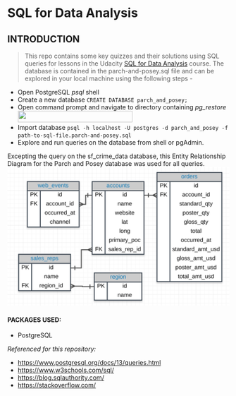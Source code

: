 # SQL for Data Analysis

## INTRODUCTION

> This repo contains some key quizzes and their solutions using SQL queries for
lessons in the Udacity [SQL for Data Analysis](https://classroom.udacity.com/courses/ud198) course. The database is contained in the parch-and-posey.sql file and can be explored in your local machine using the following steps -
- Open PostgreSQL _psql_ shell
- Create a new database `CREATE DATABASE parch_and_posey;`
- Open command prompt and navigate to directory containing _pg_restore_ <img src="psql.png" width="260" height="26" />
- Import database `psql -h localhost -U postgres -d parch_and_posey -f path-to-sql-file.parch-and-posey.sql`
- Explore and run queries on the database from shell or pgAdmin.

Excepting the query on the sf_crime_data database, this Entity Relationship Diagram for the Parch and Posey database was used for all queries.
![alt text](ERD_Parch_and_Posey.png)



#### PACKAGES USED:

- PostgreSQL

_Referenced for this repository:_
- https://www.postgresql.org/docs/13/queries.html
- https://www.w3schools.com/sql/
- https://blog.sqlauthority.com/
- https://stackoverflow.com/
